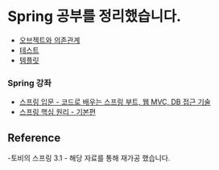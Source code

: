 # Spring 공부를 정리했습니다.
- [오브젝트와 의존관계](https://github.com/RyuJungSik/Study/blob/main/Spring/(01)%EC%98%A4%EB%B8%8C%EC%A0%9D%ED%8A%B8%EC%99%80%20%EC%9D%98%EC%A1%B4%EA%B4%80%EA%B3%84.md)
- [테스트](https://github.com/RyuJungSik/Study/blob/main/Spring/(02)%ED%85%8C%EC%8A%A4%ED%8A%B8.md
)
- [템플릿](https://github.com/RyuJungSik/Study/blob/main/Spring/(03)%ED%85%9C%ED%94%8C%EB%A6%BF.md)

### Spring 강좌
- [스프링 입문 - 코드로 배우는 스프링 부트, 웹 MVC, DB 접근 기술](https://github.com/RyuJungSik/Spring-Introduction)
- [스프링 핵심 원리 - 기본편](https://github.com/RyuJungSik/Spring-Basic)

## Reference
-토비의 스프링 3.1 - 해당 자료를 통해 재가공 했습니다.
